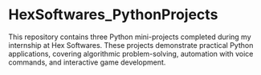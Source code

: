 # HexSoftwares_PythonProjects
This repository contains three Python mini-projects completed during my internship at Hex Softwares. These projects demonstrate practical Python applications, covering algorithmic problem-solving, automation with voice commands, and interactive game development.
